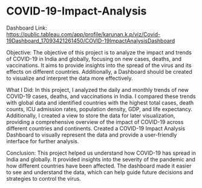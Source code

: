 # COVID-19-Impact-Analysis

Dashboard Link: https://public.tableau.com/app/profile/karunan.k.p/viz/Covid-19Dashboard_17093421261450/COVID-19ImpactAnalysisDashboard

Objective:
The objective of this project is to analyze the impact and trends of COVID-19 in India and globally, focusing on new cases, deaths, and vaccinations. It aims to provide insights into the spread of the virus and its effects on different countries. Additionally, a Dashboard should be created to visualize and interpret the data more effectively.

What I Did:
In this project, I analyzed the daily and monthly trends of new COVID-19 cases, deaths, and vaccinations in India. I compared these trends with global data and identified countries with the highest total cases, death counts, ICU admission rates, population density, GDP, and life expectancy. Additionally, I created a view to store the data for later visualization, providing a comprehensive overview of the impact of COVID-19 across different countries and continents. Created a COVID-19 Impact Analysis Dashboard to visually represent the data and provide a user-friendly interface for further analysis.

Conclusion:
This project helped us understand how COVID-19 has spread in India and globally. It provided insights into the severity of the pandemic and how different countries have been affected. The dashboard made it easier to see and understand the data, which can help guide future decisions and strategies to control the virus.
